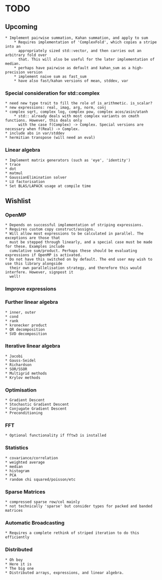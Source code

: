 # TODO

## Upcoming

    * Implement pairwise summation, Kahan summation, and apply to sum
        * Requires implementation of 'ComplexFold', which copies a stripe into an
          appropriately sized std::vector, and then carries out an arbitrary fold over
          that. This will also be useful for the later implementation of median.
        * perhaps have pairwise as default and kahan_sum as a high-precision version
        * implement naive sum as fast_sum
        * have also fast/kahan versions of mean, stddev, var

### Special consideration for std::complex

    * need new type trait to fill the role of is_arithmetic. is_scalar?
    * new expressions: real, imag, arg, norm, conj
    * complex sqrt, complex log, complex pow, complex acos/asin/atanh
        * std:: already deals with most complex variants on cmath functions. However, this deals only
          with the case f(Complex) -> Complex. Special versions are necessary when f(Real) -> Complex.
    * include abs in var/stddev
    * hermitian transpose (will need an eval)

### Linear algebra

    * Implement matrix generators (such as 'eye', 'identity')
    * trace
    * dot
    * matmul
    * GaussianElimination solver
    * LU factorisation
    * Set BLAS/LAPACK usage at compile time

## Wishlist

### OpenMP

    * Depends on successful implementation of striping expressions.
    * Requires custom copy construct/assigns.
    * Will allow most expressions to be calculated in parallel. The exceptions are those that
      must be stepped through linearly, and a special case must be made for these. Examples include
      cumulative sum/product. Perhaps these should be evaluating expressions if OpenMP is activated.
    * Do not have this switched on by default. The end user may wish to use this library alongside
      their own parallelisation strategy, and therefore this would interfere. However, signpost it
      well!

### Improve expressions


### Further linear algebra

    * inner, outer
    * cond
    * rank
    * kronecker product
    * QR decomposition
    * SVD decomposition

### Iterative linear algebra

    * Jacobi
    * Gauss-Seidel
    * Richardson
    * SOR/SSOR
    * Multigrid methods
    * Krylov methods

### Optimisation

    * Gradient Descent
    * Stochastic Gradient Descent
    * Conjugate Gradient Descent
    * Preconditioning

### FFT

    * Optional functionality if fftw3 is installed

### Statistics

    * covariance/correlation
    * weighted average
    * median
    * histogram
    * PCA
    * random chi squared/poisson/etc

### Sparse Matrices

    * compressed sparse row/col mainly
    * not technically 'sparse' but consider types for packed and banded matrices

### Automatic Broadcasting

    * Requires a complete rethink of striped iteration to do this efficiently

### Distributed

    * Oh boy
    * Here it is
    * The big one
    * Distributed arrays, expressions, and linear algebra.
